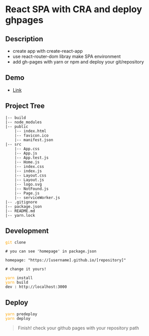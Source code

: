 # React SPA with CRA and deploy ghpages

## Description

- create app with create-react-app
- use react-router-dom libray make SPA environment
- add gh-pages with yarn or npm and deploy your git/repository

## Demo

- [Link](https://juunone.github.io/react-spa-ghpages/)

## Project Tree

```
|-- build
|-- node_modules
|-- public
    |-- index.html
    |-- favicon.ico
    |-- manifest.json
|-- src
    |-- App.css
    |-- App.js
    |-- App.test.js
    |-- Home.js
    |-- index.css
    |-- index.js
    |-- Layout.css
    |-- Layout.js
    |-- logo.svg
    |-- NotFound.js
    |-- Page.js
    |-- serviceWorker.js
|-- .gitignore
|-- package.json
|-- README.md
|-- yarn.lock
```

## Development

<pre><code><span style="color:orange">git</span> clone</code></pre>

```
# you can see 'homepage' in package.json

homepage: "https://[username].github.io/[repository]"

# change it yours!
```

<pre><code><span style="color:orange">yarn</span> install
<span style="color:orange">yarn</span> build 
<span>dev : http://localhost:3000</span>
</code></pre>

## Deploy

<pre><code><span style="color:orange">yarn</span> predeploy
<span style="color:orange">yarn</span> deploy
</code></pre>

> Finish! check your github pages with your repository path
